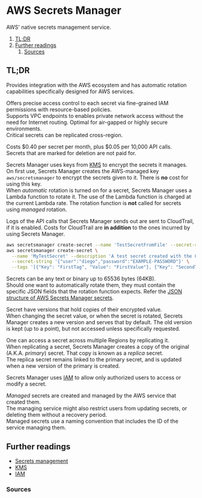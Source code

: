 # AWS Secrets Manager

AWS' native secrets management service.

1. [TL;DR](#tldr)
1. [Further readings](#further-readings)
   1. [Sources](#sources)

## TL;DR

Provides integration with the AWS ecosystem and has automatic rotation capabilities specifically designed for AWS
services.

Offers precise access control to each secret via fine-grained IAM permissions with resource-based policies.<br/>
Supports VPC endpoints to enables private network access without the need for Internet routing. Optimal for air-gapped
or highly secure environments.<br/>
Critical secrets can be replicated cross-region.

Costs $0.40 per secret per month, plus $0.05 per 10,000 API calls.<br/>
Secrets that are marked for deletion are not paid for.

Secrets Manager uses keys from [KMS] to encrypt the secrets it manages.<br/>
On first use, Secrets Manager creates the AWS-managed key `aws/secretsmanager` to encrypt the secrets given to it. There
is **no** cost for using this key.<br/>
When _automatic_ rotation is turned on for a secret, Secrets Manager uses a Lambda function to rotate it. The use of the
Lambda function is charged at the current Lambda rate.
The rotation function is **not** called for secrets using _managed_ rotation.

Logs of the API calls that Secrets Manager sends out are sent to CloudTrail, if it is enabled. Costs for CloudTrail are
**in addition** to the ones incurred by using Secrets Manager.

```sh
aws secretsmanager create-secret --name 'TestSecretFromFile' --secret-string 'file://gcp_credentials.json'
aws secretsmanager create-secret \
  --name 'MyTestSecret' --description 'A test secret created with the CLI.' \
  --secret-string '{"user":"diego","password":"EXAMPLE-PASSWORD"}' \
  --tags '[{"Key": "FirstTag", "Value": "FirstValue"}, {"Key": "SecondTag", "Value": "SecondValue"}]'
```

Secrets can be any text or binary up to 65536 bytes (64KB).<br/>
Should one want to automatically rotate them, they must contain the specific JSON fields that the rotation function
expects. Refer the [JSON structure of AWS Secrets Manager secrets].

Secret have versions that hold copies of their encrypted value.<br/>
When changing the secret value, or when the secret is rotated, Secrets Manager creates a new version and serves that by
default. The old version is kept (up to a point), but not accessed unless specifically requested.

One can access a secret across multiple Regions by replicating it.<br/>
When replicating a secret, Secrets Manager creates a copy of the original (A.K.A. _primary_) secret. That copy is known
as a _replica_ secret.<br/>
The replica secret remains linked to the primary secret, and is updated when a new version of the primary is created.

Secrets Manager uses [IAM] to allow only authorized users to access or modify a secret.

_Managed_ secrets are created and managed by the AWS service that created them.<br/>
The managing service might also restrict users from updating secrets, or deleting them without a recovery period.<br/>
Managed secrets use a naming convention that includes the ID of the service managing them.

## Further readings

- [Secrets management]
- [KMS]
- [IAM]

### Sources

<!--
  Reference
  ═╬═Time══
  -->

<!-- In-article sections -->
<!-- Knowledge base -->
[IAM]: iam.md
[KMS]: iam.md
[Secrets management]: ../../secrets%20management.md

<!-- Upstream -->
<!-- Others -->
[JSON structure of AWS Secrets Manager secrets]: https://docs.aws.amazon.com/secretsmanager/latest/userguide/reference_secret_json_structure.html
